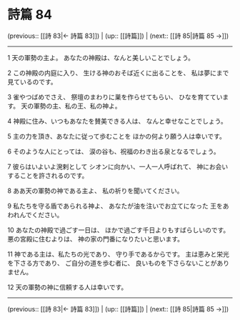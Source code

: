 # 詩篇 84

(previous:: [[詩 83|← 詩篇 83]]) | (up:: [[詩篇]]) | (next:: [[詩 85|詩篇 85 →]])

***


1 天の軍勢の主よ。 あなたの神殿は、なんと美しいことでしょう。 

2 この神殿の内庭に入り、 生ける神のおそば近くに出ることを、 私は夢にまで見ているのです。 

3 雀やつばめでさえ、 祭壇のまわりに巣を作らせてもらい、 ひなを育てています。 天の軍勢の主、私の王、私の神よ。 

4 神殿に住み、いつもあなたを賛美できる人は、 なんと幸せなことでしょう。 

5 主の力を頂き、あなたに従って歩むことを ほかの何より願う人は幸いです。 

6 そのような人にとっては、 涙の谷も、祝福のわき出る泉となるでしょう。 

7 彼らはいよいよ溌剌として シオンに向かい、一人一人呼ばれて、 神にお会いすることを許されるのです。 

8 ああ天の軍勢の神である主よ、 私の祈りを聞いてください。 

9 私たちを守る盾であられる神よ、 あなたが油を注いでお立てになった 王をあわれんでください。 

10 あなたの神殿で過ごす一日は、 ほかで過ごす千日よりもすばらしいのです。 悪の宮殿に住むよりは、 神の家の門番になりたいと思います。 

11 神である主は、私たちの光であり、 守り手であるからです。 主は恵みと栄光を下さる方であり、 ご自分の道を歩む者に、 良いものを下さらないことがありません。 

12 天の軍勢の神に信頼する人は幸いです。

***

(previous:: [[詩 83|← 詩篇 83]]) | (up:: [[詩篇]]) | (next:: [[詩 85|詩篇 85 →]])
